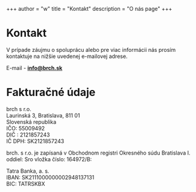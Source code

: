 +++
author = "w"
title = "Kontakt"
description = "O nás page"
+++

# Kontakt

V prípade záujmu o spoluprácu alebo pre viac informácii nás prosím kontaktuje na nižšie uvedenej e-mailovej adrese. 

E-mail - **info@brch.sk**

# Fakturačné údaje

brch s r.o.  
Laurinská 3, Bratislava, 811 01  
Slovenská republika  
IČO: 55009492  
DIČ : 2121857243  
IČ DPH: SK2121857243  

brch. s r.o. je zapísaná v Obchodnom registri Okresného súdu Bratislava I. oddiel: Sro vložka číslo:  164972/B:  

Tatra Banka, a. s.  
IBAN: SK2111000000002948137131  
BIC: TATRSKBX
